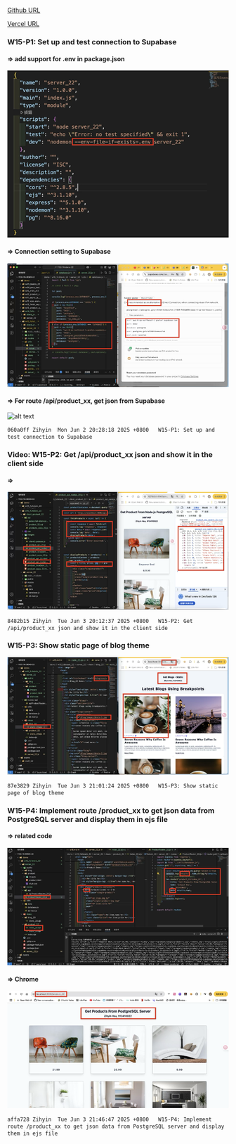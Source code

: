 [Github URL](https://github.com/zihyinhsu/1132-1N-demo-zihyin-22)

[Vercel URL](https://1132-1-n-demo-zihyin-22.vercel.app/)

### W15-P1: Set up and test connection to Supabase

#### => add support for .env in package.json
![alt text](img/p1-1.png)

#### => Connection setting to Supabase
![alt text](img/p1-2.png)

#### => For route /api/product_xx, get json from Supabase

![alt text](img/p1-3.png)

```
060a0ff Zihyin  Mon Jun 2 20:28:18 2025 +0800   W15-P1: Set up and test connection to Supabase
```

### Video: W15-P2: Get /api/product_xx json and show it in the client side
 
#### =>

![](img/p2-1.png)
 
```
8482b15 Zihyin  Tue Jun 3 20:12:37 2025 +0800   W15-P2: Get /api/product_xx json and show it in the client side
```

### W15-P3: Show static page of blog theme

![alt text](img/p3-1.png)

```
87e3829 Zihyin  Tue Jun 3 21:01:24 2025 +0800   W15-P3: Show static page of blog theme
```

### W15-P4: Implement route /product_xx to get json data from PostgreSQL server and display them in ejs file
 
#### => related code
![](img/p4-1.png)
 
#### => Chrome
![](img/p4-2.png)
 
```
affa728 Zihyin  Tue Jun 3 21:46:47 2025 +0800   W15-P4: Implement route /product_xx to get json data from PostgreSQL server and display them in ejs file
```